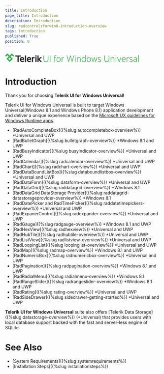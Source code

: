 ```yaml
---
title: Introduction
page_title: Introduction
description: Introduction
slug: radcontrolsforwin8-introduction-overview
tags: introduction
published: True
position: 0
---
```


![Rad Controls-Introduction-Overview](images/Introduction/RadControls-Introduction-Overview.png)

# Introduction

Thank you for choosing **Telerik UI for Windows Universal!**

Telerik UI for Windows Universal is built to target Windows Universal(Windows 8.1 and Windows Phone 8.1) application development and deliver a unique experience based on the [Microsoft UX guidelines for Windows Runtime apps](http://msdn.microsoft.com/en-us/library/windows/apps/hh465424.aspx).  

* [RadAutoCompleteBox]({%slug autocompletebox-overview%}) *Universal and UWP
* [RadBulletGraph]({%slug bulletgraph-overview%}) *Windows 8.1 and UWP
* [RadBusyIndicator]({%slug busyindicator-overview%}) *Universal and UWP
* [RadCalendar]({%slug radcalendar-overview%}) *Universal and UWP
* [RadChart]({%slug radchart-overview%}) *Universal and UWP
* [RadDataBoundListBox]({%slug databoundlistbox-overview%}) *Universal and UWP
* [RadDataForm]({%slug dataform-overview%}) *Universal and UWP
* [RadDataGrid]({%slug raddatagrid-overview%}) *Windows 8.1
* [RadDataGrid DataStorage Provider]({%slug raddatagrid-datastorageprovider-overview%}) *Windows 8.1
* [RadDatePicker and RadTimePicker]({%slug raddatetimepickers-overview%}) *Universal and UWP
* [RadExpanerControl]({%slug radexpander-overview%}) *Universal and UWP
* [RadGauge]({%slug radgauge-overview%}) *Windows 8.1 and UWP
* [RadHexView]({%slug radhexview%}) *Universal and UWP
* [RadHubTile]({%slug radhubtile-overview%}) *Universal and UWP
* [RadListView]({%slug radlistview-overview%}) *Universal and UWP
* [RadLoopingList]({%slug loopinglist-overview%}) *Universal and UWP
* [RadMap]({%slug radmap-overview%}) *Windows 8.1 and UWP
* [RadNumericBox]({%slug radnumericbox-overview%}) *Universal and UWP
* [RadPagination]({%slug radpagination-overview%}) *Windows 8.1 and UWP
* [RadRadialMenu]({%slug radialmenu-overview%}) *Windows 8.1
* [RadRangeSlider]({%slug radrangeslider-overview%}) *Windows 8.1 and UWP
* [RadRating]({%slug rating-overview%}) *Universal and UWP
* [RadSideDrawer]({%slug sidedrawer-getting-started%}) *Universal and UWP
            
**Telerik UI for Windows Universal** suite also offers [Telerik Data Storage]({%slug datastorage-overview%}) (*Universal) that provides users with local database support backed with the fast and server-less engine of SQLite.
        
# See Also

 * [System Requirements]({%slug systemrequirements%})
 * [Installation Steps]({%slug installationsteps%})
